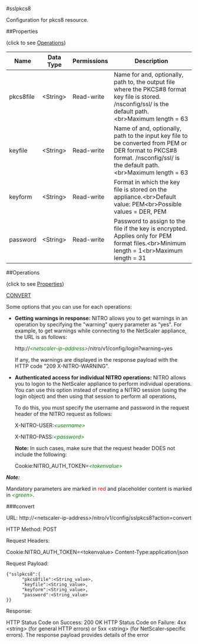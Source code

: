 #sslpkcs8

Configuration for pkcs8 resource.


##Properties 
<span>(click to see [Operations](#operations))</span>


<table><thead><tr><th>Name</th><th> Data Type</th><th> Permissions</th><th>Description</th></tr></thead><tbody><tr><td>pkcs8file</td><td>&lt;String></td><td>Read-write</td><td>Name for and, optionally, path to, the output file where the PKCS#8 format key file is stored. /nsconfig/ssl/ is the default path.&lt;br>Maximum length = 63</td><tr><tr><td>keyfile</td><td>&lt;String></td><td>Read-write</td><td>Name of and, optionally, path to the input key file to be converted from PEM or DER format to PKCS#8 format. /nsconfig/ssl/ is the default path.&lt;br>Maximum length = 63</td><tr><tr><td>keyform</td><td>&lt;String></td><td>Read-write</td><td>Format in which the key file is stored on the appliance.&lt;br>Default value: PEM&lt;br>Possible values = DER, PEM</td><tr><tr><td>password</td><td>&lt;String></td><td>Read-write</td><td>Password to assign to the file if the key is encrypted. Applies only for PEM format files.&lt;br>Minimum length = 1&lt;br>Maximum length = 31</td><tr></tbody></table>
##Operations 
<span>(click to see [Properties](#properties))</span>


[CONVERT](#convert)


Some options that you can use for each operations:
<ul><li><p><b>Getting warnings in response:</b> NITRO allows you to get warnings in an operation by specifying the "warning" query parameter as "yes". For example, to get warnings while connecting to the NetScaler appliance, the URL is as follows:</p><p>http://<span style="color:green;font-style:italic;">&lt;netscaler-ip-address&gt;</span>/nitro/v1/config/login?warning=yes</p><p>If any, the warnings are displayed in the response payload with the HTTP code "209 X-NITRO-WARNING".</p></li><li><p><b>Authenticated access for individual NITRO operations:</b> NITRO allows you to logon to the NetScaler appliance to perform individual operations. You can use this option instead of creating a NITRO session (using the login object) and then using that session to perform all operations,</p><p>To do this, you must specify the username and password in the request header of the NITRO request as follows:</p><p>X-NITRO-USER:<span style="color:green;font-style:italic;">&lt;username&gt;</span></p><p>X-NITRO-PASS:<span style="color:green;font-style:italic;">&lt;password&gt;</span></p><p><b>Note:</b> In such cases, make sure that the request header DOES not include the following:</p><p>Cookie:NITRO_AUTH_TOKEN=<span style="color:green;font-style:italic;">&lt;tokenvalue&gt;</span></p></li></ul>



***Note:*** 
Mandatory parameters are marked in <span style="color:#FF0000;">red</span> and placeholder content is marked in <span style="color:green;font-style:italic">&lt;green&gt;</span>.

###convert



URL: http://&lt;netscaler-ip-address&gt;/nitro/v1/config/sslpkcs8?action=convert
HTTP Method: POST
Request Headers:

Cookie:NITRO_AUTH_TOKEN=&lt;tokenvalue&gt;Content-Type:application/json

Request Payload: ```{"sslpkcs8":{      "pkcs8file":<String_value>,      "keyfile":<String_value>,      "keyform":<String_value>,      "password":<String_value>}}```
Response:
HTTP Status Code on Success: 200 OKHTTP Status Code on Failure: 4xx &lt;string&gt; (for general HTTP errors) or 5xx &lt;string&gt; (for NetScaler-specific errors). The response payload provides details of the error


